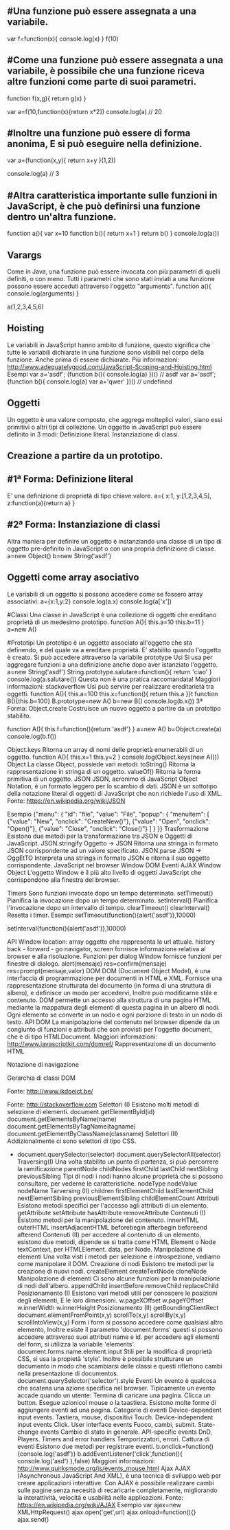 


## #Una funzione può essere assegnata a una variabile.
var f=function(x){
    console.log(x)
}
f(10)

## #Come una funzione può essere assegnata a una variabile, è possibile che una funzione riceva altre funzioni come parte di suoi parametri.
function f(x,g){
    return g(x)
}

var a=f(10,function(x){return x*2})
console.log(a) // 20

## #Inoltre una funzione può essere di forma anonima, E si può eseguire nella definizione.
var a=(function(x,y){
    return x+y
}(1,2))

console.log(a) // 3

## #Altra caratteristica importante sulle funzioni in JavaScript, è che può definirsi una funzione dentro un'altra funzione.
function a(){
    var x=10
    function b(){
        return x+1
    }
    return b()
}
console.log(a())
## Varargs
Come in Java, una funzione può essere invocata con più parametri di quelli definiti, o con meno.
Tutti i parametri che sono stati inviati a una funzione possono essere acceduti attraverso l'oggetto "arguments".
function a(){
    console.log(arguments)
}

a(1,2,3,4,5,6)
## Hoisting
Le variabili in JavaScript hanno ambito di funzione, questo significa che tutte le variabili dichiarate in una funzione sono visibili nel corpo della funzione. Anche prima di essere dichiarate.
Più informazioni: 
http://www.adequatelygood.com/JavaScript-Scoping-and-Hoisting.html 
Esempi
var a='asdf';
(function b(){
    console.log(a)
})() // asdf
var a='asdf';
(function b(){
    console.log(a)
    var a='qwer'
})() // undefined
## Oggetti
Un oggetto è una valore composto, che aggrega molteplici valori, siano essi primitivi o altri tipi di collezione.
Un oggetto in JavaScript può essere definito in 3 modi:
Definizione literal. 
Instanziazione di classi. 
## Creazione a partire da un prototipo. 
## #1ª Forma: Definizione literal
E' una definizione di proprietà di tipo chiave:valore.
a={
    x:1,
    y:[1,2,3,4,5],
    z:function(a){return a}
}

## #2ª Forma: Instanziazione di classi
Altra maniera per definire un oggetto è instanziando una classe di un tipo di oggetto pre-definito in JavaScript o con una propria definizione di classe.
a=new Object()
b=new String('asdf')

## Oggetti come array asociativo
Le variabili di un oggetto si possono accedere come se fossero array associativi:
a={x:1,y:2}
console.log(a.x)
console.log(a['x'])

#Classi
Una classe in JavaScript è una collezione di oggetti che ereditano proprietà di un medesimo prototipo.
function A(){
    this.a=10
    this.b=11
}
a=new A()

#Prototipi
Un prototipo è un oggetto associato all'oggetto che sta definendo, e del quale va a ereditare proprietà.
E' stabilito quando l'oggetto è creato.
Si può accedere attraverso la variabile prototype
Usi
Si usa per aggregare funzioni a una definizione anche dopo aver istanziato l'oggetto.
a=new String('asdf')
String.prototype.salutare=function(){
    return 'ciao'
}
console.log(a.salutare())
Questa non è una pratica raccomandata!
Maggiori informazioni: stackoverflow
Usi
può servire per realizzare ereditarietà tra oggetti.
function A(){
    this.a=100
    this.x=function(){
        return this.a
}}t
function B(){this.b=100}
B.prototype=new A()
b=new B()
console.log(b.x())
3ª Forma: Object.create
Costruisce un nuovo oggetto a partire da un prototipo stabilito.
                
function A(){
    this.f=function(){return 'asdf'}
}
a=new A()
b=Object.create(a)
console.log(b.f())

Object.keys
Ritorna un array di nomi delle proprietà enumerabili di un oggetto.
function A(){
    this.x=1
    this.y=2
}
console.log(Object.keys(new A()))
Object
La classe Object, possiede vari metodi:
toString()
Ritorna la rappresentazione in stringa di un oggetto.
valueOf()
Ritorna la forma primitiva di un oggetto.
JSON
JSON, acronimo di JavaScript Object Notation, è un formato leggero per lo scambio di dati. JSON è un sottotipo della notazione literal di oggetti di JavaScript che non richiede l'uso di XML.
Fonte: https://en.wikipedia.org/wiki/JSON 

Esempio
{"menu": {
    "id": "file",
    "value": "File",
    "popup": {
        "menuitem": [
            {"value": "New", "onclick": "CreateNew()"},
            {"value": "Open", "onclick": "Open()"},
            {"value": "Close", "onclick": "Close()"}
        ]
    }
    }}
Trasformazione
Esistono due metodi per la transformazione tra JSON e Oggetti di JavaScript.
JSON.stringify Oggetto -> JSON
Ritorna una stringa in formato JSON corrispondente ad un valore specificato.
JSON.parse JSON -> OggEtTO
Interpreta una stringa in formato JSON e ritorna il suo oggetto corrispondente.
JavaScript nel browser
Window DOM Eventi AJAX 
Window Object
L'oggetto Window è il più alto livello di oggetti JavaScript che corrispondono alla finestra del browser.

Timers
Sono funzioni invocate dopo un tempo determinato.
setTimeout() 
Pianifica la invocazione dopo un tempo determinato.
setInterval() 
Pianifica l'invocazione dopo un intervallo di tempo.
clearTimeout() clearInterval() 
Resetta i timer.
Esempi:
setTimeout(function(){alert('asdf')},10000)

setInterval(function(){alert('asdf')},10000)
                
API Window
location: 
array oggetto che rappresenta la url attuale.
history 
back - forward - go
navigator, screen 
fornisce informazione relativa al browser e alla risoluzione.
Funzioni per dialog
Window fornisce funzioni per finestre di dialogo.
alert(mensaje) 
res=confirm(mensaje) 
res=prompt(mensaje,valor) 
DOM
DOM (Document Object Model), è una interfaccia di programmazione per documenti in HTML e XML. Fornisce una rappresentazione strutturata del documento (in forma di una struttura di albero), e definisce un modo per accedervi, Inoltre può modificarne stile e contenuto.
DOM permette un accesso alla struttura di una pagina HTML mediante la mappatura degli elementi di questa pagina in un albero di nodi. Ogni elemento se converte in un nodo e ogni porzione di testo in un nodo di testo.
API DOM
La manipolazione del contenuto nel browser dipende da un congiunto di funzioni e attributi che son provisti per l'oggetto document, che è di tipo HTMLDocument.
Maggiori informazioni: http://www.javascriptkit.com/domref/
Rappresentazione di un documento HTML

Notazione di navigazione

Gerarchia di classi DOM
 
Fonte: http://www.ikdoeict.be/ 
 
Fonte: http://stackoverflow.com 
Selettori (I)
Esistono molti metodi di selezione di elementi.
document.getElementById(id) 
document.getElementsByName(name) 
document.getElementsByTagName(tagname) 
document.getElementByClassName(classname) 
Selettori (II)
Addizionalmente ci sono selettori di tipo CSS.
+ document.querySelector(selector) 
document.querySelectorAll(selector) 
Traversing(I)
Una volta stabilito un punto di partenza, si può percorrere la ramificazione
parentNode 
childNodes 
firstChild 
lastChild 
nextSibling 
previousSibling 
Tipi di nodi
i nodi hanno alcune proprietà che si possono consultare, per vederne le caratteristiche.
nodeType 
nodeValue 
nodeName 
Tarversing (II)
children 
firstElementChild 
lastElementChild 
nextElementSibling 
previousElementSibling 
childElementCount 
Attributi
Esistono metodi specifici per l'accesso agli attributi di un elemento.
getAttribute 
setAttribute 
hasAttribute 
removeAttribute 
Contenuti (I)
Esistono metodi per la manipolazione del contenuto.
innerHTML 
outerHTML 
insertAdjacentHTML 
beforebegin 
afterbegin 
beforeend 
afterend 
Contenuti (II)
per accedere al contenuto di un elemento, esistono due metodi, dipende se si tratta come HTML Element o Node
textContext, per HTMLElement. 
data, per Node. 
Manipolazione di elementi
Una volta visti i metodi per selezione e introspezione, vediamo come manipolare il DOM.
Creazione di nodi
Esistono tre metodi per la creazione di nuovi nodi.
createElement 
createTextNode 
cloneNode 
Manipolazione di elementi
Ci sono alcune funzioni per la manipulazione di nodi dell'albero.
appendChild 
insertBefore 
removeChild 
replaceChild 
Posizionamento (I)
Esistono vari metodi utili per conoscere le posizioni degli elementi, E le loro dimensioni.
w.pageXOffset 
w.pageYOffset 
w.innerWidth 
w.innerHeight 
Posizionamento (II)
getBoundingClientRect 
document.elementFromPoint(x,y) 
scrollTo(x,y) 
scrollBy(x,y) 
scrollIntoView(x,y) 
Form
i form si possono accedere come qualsiasi altro elemento, Inoltre esiste il parametro 'document.forms' questi si possono accedere attraverso suoi attributi name e id.
per accedere agli elementi del form, si utilizza la variabile 'elements'.
document.forms.name.element.input
Stili
per la modifica di proprietà CSS, si usa la propietà 'style'.
Inoltre è possibile strutturare un documento in modo che scambiarsi delle classi e questi riflettono cambi nella presentazione di documentos.
document.querySelector('selector').style
Eventi
Un evento è qualcosa che scatena una azione specifica nel browser.
Tipicamente un evento accade quando un utente:
Termina di caricare una pagina. 
Clicca un button. 
Esegue azionicol mouse o la taastiera. 
Esistono molte forme di aggiungere eventi ad una pagina.
Categorie di eventi
Device-dependent input events.
Tastiera, mouse, dispositivi Touch.
Device-independent input events
Click.
User interface events
Fuoco, cambi, submit.
State-change events
Cambio di stato in generale.
API-specific events
DnD, Players.
Timers and error handlers
Temporizzatori, errori.
Cattura di eventi
Esistono due metodi per registrare eventi.
b.onclick=function(){console.log('asdf')}
b.addEventListener('click',function(){
    console.log('asd')
},false)
Maggiori informazioni: http://www.quirksmode.org/js/events_mouse.html
Ajax
AJAX (Asynchronous JavaScript And XML), è una tecnica di sviluppo web per creare applicazioni interattive. Con AJAX è possibile realizzare cambi sulle pagine senza necesità di recaricarle completamente, migliorando la interattività, velocità e usabilità nelle applicazioni. 
Fonte: https://en.wikipedia.org/wiki/AJAX 
Esempio
var ajax=new XMLHttpRequest()
ajax.open('get',url)
ajax.onload=function(){}
ajax.send()
            